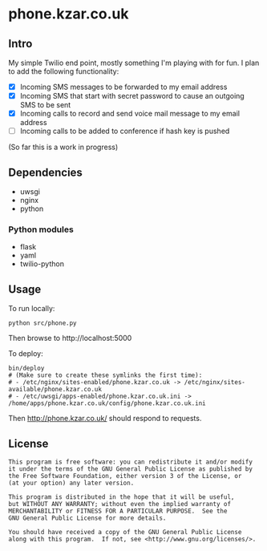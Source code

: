 # phone.kzar.co.uk

## Intro

My simple Twilio end point, mostly something I'm playing with for fun. I plan to add the following functionality:

 - [X] Incoming SMS messages to be forwarded to my email address
 - [X] Incoming SMS that start with secret password to cause an outgoing SMS to be sent
 - [X] Incoming calls to record and send voice mail message to my email address
 - [ ] Incoming calls to be added to conference if hash key is pushed

(So far this is a work in progress)


## Dependencies

- uwsgi
- nginx
- python

### Python modules

- flask
- yaml
- twilio-python


## Usage

To run locally:

    python src/phone.py

Then browse to http://localhost:5000

To deploy:

    bin/deploy
    # (Make sure to create these symlinks the first time):
    # - /etc/nginx/sites-enabled/phone.kzar.co.uk -> /etc/nginx/sites-available/phone.kzar.co.uk
    # - /etc/uwsgi/apps-enabled/phone.kzar.co.uk.ini -> /home/apps/phone.kzar.co.uk/config/phone.kzar.co.uk.ini

Then http://phone.kzar.co.uk/ should respond to requests.


## License

    This program is free software: you can redistribute it and/or modify
    it under the terms of the GNU General Public License as published by
    the Free Software Foundation, either version 3 of the License, or
    (at your option) any later version.

    This program is distributed in the hope that it will be useful,
    but WITHOUT ANY WARRANTY; without even the implied warranty of
    MERCHANTABILITY or FITNESS FOR A PARTICULAR PURPOSE.  See the
    GNU General Public License for more details.

    You should have received a copy of the GNU General Public License
    along with this program.  If not, see <http://www.gnu.org/licenses/>.
